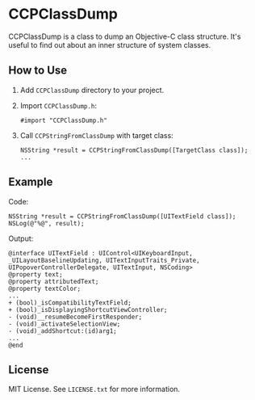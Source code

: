 CCPClassDump
============
CCPClassDump is a class to dump an Objective-C class structure.
It's useful to find out about an inner structure of system classes.




How to Use
----------
1. Add `CCPClassDump` directory to your project.

2. Import `CCPClassDump.h`:

	```objc
	#import "CCPClassDump.h"
	```

3. Call `CCPStringFromClassDump` with target class:

	```objc
	NSString *result = CCPStringFromClassDump([TargetClass class]);
	...
	```



Example
-------
Code:
```objc
NSString *result = CCPStringFromClassDump([UITextField class]);
NSLog(@"%@", result);
```

Output:
```
@interface UITextField : UIControl<UIKeyboardInput, _UILayoutBaselineUpdating, UITextInputTraits_Private, UIPopoverControllerDelegate, UITextInput, NSCoding>
@property text;
@property attributedText;
@property textColor;
...
+ (bool)_isCompatibilityTextField;
+ (bool)_isDisplayingShortcutViewController;
- (void)__resumeBecomeFirstResponder;
- (void)_activateSelectionView;
- (void)_addShortcut:(id)arg1;
...
@end
```



License
-------
MIT License. See `LICENSE.txt` for more information.
